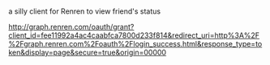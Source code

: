 ###
a silly client for Renren to view friend's status

http://graph.renren.com/oauth/grant?client_id=fee11992a4ac4caabfca7800d233f814&redirect_uri=http%3A%2F%2Fgraph.renren.com%2Foauth%2Flogin_success.html&response_type=token&display=page&secure=true&origin=00000
